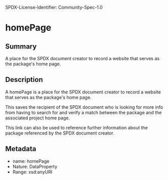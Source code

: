 SPDX-License-Identifier: Community-Spec-1.0

# homePage

## Summary

A place for the SPDX document creator to record a website that serves as the
package's home page.

## Description

A homePage is a place for the SPDX document creator to record a website that
serves as the package's home page.

This saves the recipient of the SPDX document who is looking for more info from
having to search for and verify a match between the package and the associated
project home page.

This link can also be used to reference further information about the package
referenced by the SPDX document creator.

## Metadata

- name: homePage
- Nature: DataProperty
- Range: xsd:anyURI
